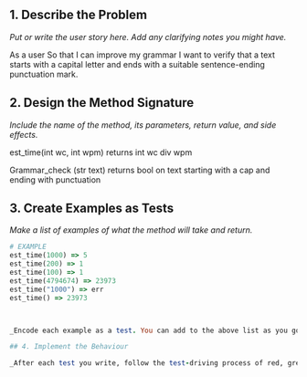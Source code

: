 ## 1. Describe the Problem

_Put or write the user story here. Add any clarifying notes you might have._

As a user
So that I can improve my grammar
I want to verify that a text starts with a capital letter and ends with a suitable sentence-ending punctuation mark.

## 2. Design the Method Signature

_Include the name of the method, its parameters, return value, and side effects._

est_time(int wc, int wpm) returns int wc div wpm

Grammar_check (str text) returns bool on text starting with a cap and ending with punctuation

## 3. Create Examples as Tests

_Make a list of examples of what the method will take and return._

```ruby
# EXAMPLE
est_time(1000) => 5
est_time(200) => 1
est_time(100) => 1
est_time(4794674) => 23973
est_time("1000") => err
est_time() => 23973



_Encode each example as a test. You can add to the above list as you go._

## 4. Implement the Behaviour

_After each test you write, follow the test-driving process of red, green, refactor to implement the behaviour._